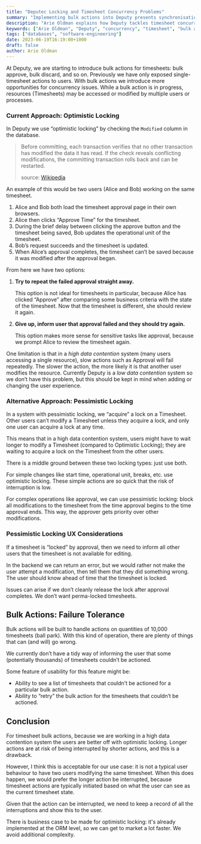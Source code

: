 ```yaml
---
title: "Deputec Locking and Timesheet Concurrency Problems"
summary: "Implementing bulk actions into Deputy presents synchronisation challenges."
description: "Arie Oldman explains how Deputy tackles timesheet concurrency issues when implementing bulk actions. Deep dive into optimistic locking and synchronization challenges."
keywords: ["Arie Oldman", "Deputy", "concurrency", "timesheet", "bulk actions", "optimistic locking", "synchronization", "software engineering"]
tags: ["databases", "software-engineering"]
date: 2023-06-19T16:19:00+1000
draft: false
author: Arie Oldman
---
```


At Deputy, we are starting to introduce bulk actions for timesheets: bulk approve, bulk discard, and so on.
Previously we have only exposed single-timesheet actions to users. With bulk actions we introduce more opportunities
for concurrency issues. While a bulk action is in progress, resources (Timesheets) may be accessed or modified by
multiple users or processes.

### Current Approach: Optimistic Locking

In Deputy we use “optimistic locking” by checking the `Modified` column in the database.

> Before committing, each transaction verifies that no other transaction has modified the data it has read. If the
check reveals conflicting modifications, the committing transaction rolls back and can be restarted.
>
> source: [Wikipedia](https://en.wikipedia.org/wiki/Optimistic_concurrency_control)


An example of this would be two users (Alice and Bob) working on the same timesheet.

1. Alice and Bob both load the timesheet approval page in their own browsers.
2. Alice then clicks “Approve Time” for the timesheet.
3. During the brief delay between clicking the approve button and the timesheet being saved, Bob updates the
   operational unit of the timesheet.
4. Bob’s request succeeds and the timesheet is updated.
5. When Alice’s approval completes, the timesheet can’t be saved because it was modified after the approval began.

From here we have two options:

1. **Try to repeat the failed approval straight away.**

    This option is not ideal for timesheets in particular, because Alice has clicked “Approve” after comparing some
    business criteria with the state of the timesheet. Now that the timesheet is different, she should review it again.

2. **Give up, inform user that approval failed and they should try again.**

    This option makes more sense for sensitive tasks like approval, because we prompt Alice to review the timesheet
    again.

One limitation is that in a *high data contention* system (many users accessing a single resource), slow actions
such as Approval will fail repeatedly. The slower the action, the more likely it is that another user modifies the
resource. Currently Deputy is a *low data contention* system so we don’t have this problem, but this should be kept
in mind when adding or changing the user experience.

### Alternative Approach: Pessimistic Locking

In a system with pessimistic locking, we “acquire” a lock on a Timesheet. Other users can’t modify a Timesheet unless
they acquire a lock, and only one user can acquire a lock at any time.

This means that in a high data contention system, users might have to wait longer to modify a Timesheet (compared to
Optimistic Locking); they are waiting to acquire a lock on the Timesheet from the other users.

There is a middle ground between these two locking types: just use both.

For simple changes like start time, operational unit, breaks, etc. use optimistic locking. These simple actions are so
quick that the risk of interruption is low.

For complex operations like approval, we can use pessimistic locking: block all modifications to the timesheet from
the time approval begins to the time approval ends. This way, the approver gets priority over other modifications.

### Pessimistic Locking UX Considerations

If a timesheet is “locked” by approval, then we need to inform all other users that the timesheet is not available for
editing.

In the backend we can return an error, but we would rather not make the user attempt a modification, then tell them
that they did something wrong. The user should know ahead of time that the timesheet is locked.

Issues can arise if we don’t cleanly release the lock after approval completes. We don’t want perma-locked timesheets.

## Bulk Actions: Failure Tolerance

Bulk actions will be built to handle actions on quantities of 10,000 timesheets (ball park). With this kind of
operation, there are plenty of things that can (and will) go wrong.

We currently don’t have a tidy way of informing the user that some (potentially thousands) of timesheets couldn’t be
actioned.

Some feature of usability for this feature might be:

- Ability to see a list of timesheets that couldn’t be actioned for a particular bulk action.
- Ability to “retry” the bulk action for the timesheets that couldn’t be actioned.

## Conclusion

For timesheet bulk actions, because we are working in a high data contention system the users are better off with
optimistic locking. Longer actions are at risk of being interrupted by shorter actions, and this is a drawback.

However, I think this is acceptable for our use case: it is not a typical user behaviour to have two users modifying
the same timesheet. When this does happen, we would prefer the longer action be interrupted, because timesheet actions
are typically initiated based on what the user can see as the current timesheet state.

Given that the action can be interrupted, we need to keep a record of all the interruptions and show this to the user.

There is business case to be made for optimistic locking: it's already implemented at the ORM level, so we can get to
market a lot faster. We avoid additional complexity.

